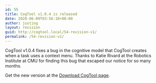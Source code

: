 ```yaml
---
id: 55
title: CogTool v1.0.4 is released
date: 2020-06-09T03:56:10+00:00
author: justing
layout: revision
guid: http://cogtool.local/54-revision-v1/
permalink: /54-revision-v1/
---
```

CogTool v1.0.4 fixes a bug in the cognitive model that CogTool creates when a task uses a context menu. Thanks to Katie Rivard at the Robotics Institute at CMU for finding this bug that escaped our notice for so many months.

Get the new version at the&nbsp;[Download CogTool page](http://web.archive.org/web/20100822015049/http://cogtool.hcii.cs.cmu.edu/use-today/download-cogtool).